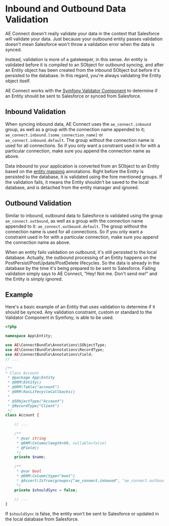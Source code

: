 # Inbound and Outbound Data Validation

AE Connect doesn't really validate your data in the context that Salesforce will validate your data. Just because
your outbound entity passes validation doesn't mean Salesforce won't throw a validation error when the data is synced.

Instead, validation is more of a gatekeeper, in this sense. An entity is validated before it is compiled to an SObject
for outbound syncing, and after an Entity object has been created from the inbound SObject but before it's persisted to
the database. In this regard, you're always validating the Entity object itself.

AE Connect works with the [Symfony Validator Component](https://symfony.com/doc/current/components/validator.html) to
determine if an Entity should be sent to Salesforce or synced from Salesforce.

## Inbound Validation

When syncing inbound data, AE Connect uses the `ae_connect.inbound` group, as well as a group with the connection
name appended to it; `ae_connect.inbound.[some_connection_name]` or `ae_connect.inbound.default`. The group without the
connection name is used for all connections. So if you only want a constraint used in for with a particular
connection, make sure you append the connection name as above.

Data inbound to your application is converted from an SObject to an Entity based on the [entity mapping](../config/entity_mapping.md)
annotations. Right before the Entity is persisted to the database, it is validated using the fore mentioned groups. If
the validation fails, it means the Entity shouldn't be saved to the local database, and is detached from the entity manager
and ignored.

## Outbound Validation

Similar to inbound, outbound data to Salesforce is validated using the group `ae_connect.outbound`, as well as a group with the
connection name appended to it: `ae_connect.outbound.default`. The group without the connection name is used for all
connections. So if you only want a constraint used in for with a particular connection, make sure you append the
connection name as above.

When an entity fails validation on outbound, it's still persisted to the local database. Actually, the outbound processing
of an Entity happens on the PostPersist/PostUpdate/PostDelete lifecycles. So the data is already in the database by the time
it's being prepared to be sent to Salesforce. Failing validation simply says to AE Connect, "Hey! Not me. Don't send me!"
and the Entity is simply ignored.

## Example

Here's a basic example of an Entity that uses validation to determine if it should be synced. Any validation constraint,
custom or standard to the Validator Component in Symfony, is able to be used.

```php
<?php

namespace App\Entity;

use AE\ConnectBundle\Annotations\SObjectType;
use AE\ConnectBundle\Annotations\RecordType;
use AE\ConnectBundle\Annotations\Field;
// ...

/**
* Class Account
 * @package App\Entity
 * @ORM\Entity()
 * @ORM\Table("account")
 * @ORM\HasLifecycleCallbacks()
 *          
 * @SObjectType("Account")
 * @RecordType("Client")
 */
class Account {

    // ...
    
    /**
     * @var string
     * @ORM\Column(length=80, nullable=false)
     * @Field()
     */
    private $name;
    
    /**
     * @var bool 
     * @ORM\Column(type="bool")
     * @Assert\IsTrue(groups={"ae_connect.inbound", "ae_connect.outbound"})
     */
    private $shouldSync = false;
    
    // ...
}

```

If `$shouldSync` is false, the entity won't be sent to Salesforce or updated in the local database from Salesforce.